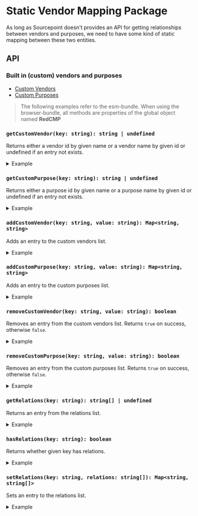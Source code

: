 # Static Vendor Mapping Package

As long as Sourcepoint doesn't provides an API for getting relationships between vendors and purposes, 
we need to have some kind of static mapping between these two entities.

## API

### Built in (custom) vendors and purposes

* [Custom Vendors](custom-vendors.ts)
* [Custom Purposes](custom-purposes.ts)

> The following examples refer to the esm-bundle. 
> When using the browser-bundle, all methods are properties of the global object named **RedCMP**

### `getCustomVendor(key: string): string | undefined`

Returns either a vendor id by given name or a vendor name by given id or undefined if an entry not exists.

<details>
<summary>Example</summary>
    
```javascript
import { getCustomVendor, VENDOR_NAME_FACEBOOK, VENDOR_ID_FACEBOOK } from '@spring-media/red-sourcepoint-cmp/dist/esm/vendor-mapping';

console.log(getCustomVendor(VENDOR_NAME_FACEBOOK)); // 5e716fc09a0b5040d575080f
console.log(getCustomVendor(VENDOR_ID_FACEBOOK)); // facebook
```    
</details>

### `getCustomPurpose(key: string): string | undefined`

Returns either a purpose id by given name or a purpose name by given id or undefined if an entry not exists.

<details>
<summary>Example</summary>
    
```javascript
import { getCustomPurpose, PURPOSE_NAME_SOCIAL, PURPOSE_ID_SOCIAL } from '@spring-media/red-sourcepoint-cmp/dist/esm/vendor-mapping';

console.log(getCustomPurpose(PURPOSE_NAME_SOCIAL)); // 5e7adb1ee30e7d1bc1ec0252
console.log(getCustomPurpose(PURPOSE_ID_SOCIAL)); // social
```    
</details>

### `addCustomVendor(key: string, value: string): Map<string, string>`

Adds an entry to the custom vendors list.

<details>
<summary>Example</summary>
    
```javascript
import { addCustomVendor, getCustomVendor } from '@spring-media/red-sourcepoint-cmp/dist/esm/vendor-mapping';

addCustomVendor('key', 'value');
console.log(getCustomVendor('key')); // value
```    
</details>

### `addCustomPurpose(key: string, value: string): Map<string, string>`

Adds an entry to the custom purposes list.

<details>
<summary>Example</summary>
    
```javascript
import { addCustomPurpose, getCustomPurpose } from '@spring-media/red-sourcepoint-cmp/dist/esm/vendor-mapping';

addCustomPurpose('key', 'value');
console.log(getCustomPurpose('key')); // value
```    
</details>

### `removeCustomVendor(key: string, value: string): boolean`

Removes an entry from the custom vendors list. Returns `true` on success, otherwise `false`.

<details>
<summary>Example</summary>
    
```javascript
import { removeCustomVendor, getCustomVendor, VENDOR_NAME_FACEBOOK } from '@spring-media/red-sourcepoint-cmp/dist/esm/vendor-mapping';

removeCustomVendor(VENDOR_NAME_FACEBOOK);
console.log(getCustomVendor(VENDOR_NAME_FACEBOOK)); // undefined
```    
</details>

### `removeCustomPurpose(key: string, value: string): boolean`

Removes an entry from the custom purposes list. Returns `true` on success, otherwise `false`.

<details>
<summary>Example</summary>
    
```javascript
import { removeCustomPurpose, getCustomPurpose, PURPOSE_ID_SOCIAL } from '@spring-media/red-sourcepoint-cmp/dist/esm/vendor-mapping';

removeCustomPurpose(PURPOSE_ID_SOCIAL);
console.log(getCustomPurpose(PURPOSE_ID_SOCIAL)); // undefined
```    
</details>

### `getRelations(key: string): string[] | undefined`

Returns an entry from the relations list.

<details>
<summary>Example</summary>
    
```javascript
import { getRelations, VENDOR_ID_FACEBOOK } from '@spring-media/red-sourcepoint-cmp/dist/esm/vendor-mapping';

console.log(getRelations(VENDOR_ID_FACEBOOK)); // [<PURPOSE_ID_SOCIAL>]
```    
</details>

### `hasRelations(key: string): boolean`

Returns whether given key has relations.

<details>
<summary>Example</summary>
    
```javascript
import { hasRelations, VENDOR_ID_FACEBOOK } from '@spring-media/red-sourcepoint-cmp/dist/esm/vendor-mapping';

console.log(hasRelations(VENDOR_ID_FACEBOOK)); // true
```    
</details>

### `setRelations(key: string, relations: string[]): Map<string, string[]>`

Sets an entry to the relations list.

<details>
<summary>Example</summary>
    
```javascript
import { setRelations, getRelations } from '@spring-media/red-sourcepoint-cmp/dist/esm/vendor-mapping';

setRelations('someKey', ['value1', 'value2']);
console.log(getRelations('someKey')); // ['value1', 'value2']
```    
</details>
